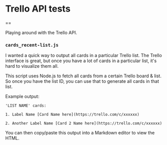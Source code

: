 # Trello API tests
==

Playing around with the Trello API.

### `cards_recent-list.js`

I wanted a quick way to output all cards in a particular Trello list. The Trello interface is great, but once you have a lot of cards in a particular list, it's hard to visualize them all.

This script uses Node.js to fetch all cards from a certain Trello board & list. So once you have the list ID, you can use that to generate all cards in that list.

Example output:

	'LIST NAME' cards:

	1. Label Name [Card Name here](https://trello.com/c/xxxxxx)

	2. Another Label Name [Card 2 Name here](https://trello.com/c/xxxxxx)

You can then copy/paste this output into a Markdown editor to view the HTML.